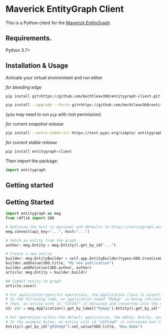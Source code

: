 # Maverick EntityGraph Client
This is a Python client for the [Maverick EntityGraph](https://github.com/bechtleav360/Maverick.EntityGraph).
## Requirements.

Python 3.7+

## Installation & Usage
Activate your virtual environment and run either

*for bleeding edge*
```sh
pip install git+https://github.com/bechtleav360/entitygraph-client.git

pip install --upgrade --force git+https://github.com/bechtleav360/entitygraph-client.git 
```
(you may need to run `pip` with root permission)

*for current snapshot release*


```sh
pip install --extra-index-url https://test.pypi.org/simple/ entitygraph-client
```

*for current stable release*
```sh
pip install entitygraph-client
```

Then import the package:
```python
import entitygraph
```


## Getting started


## Getting Started

```python
import entitygraph as meg
from rdflib import SDO

# Defining the host is optional and defaults to https://entitygraph.azurewebsites.net
meg.connect(api_key="...", host="...")

# Fetch an entity from the graph
author: meg.Entity = meg.Entity().get_by_id("...")

# Create a new entity
builder: meg.EntityBuilder = self.app.EntityBuilder(types=SDO.CreativeWork)
builder.addValue(SDO.title, "My new publication")
builder.addRelation(SDO.author, author)
article: meg.Entity = builder.build()

## Commit entity to graph
article.save()

# For application-specific operations, the Application class is essential. 
# In the following code, an application named "MyApp" is being retrieved. 
# Then, an entity with id "f3f34f" is obtained and converted into the n3 format.
n3: str = meg.Application().get_by_label("MyApp").Entity().get_by_id("f3f34f").n3()

# For operations within the default application, the Admin, Entity, and Query classes can be directly invoked.
# In the example below, an entity with id "g93h4g8" is retrieved and its "foaf.name" value is updated to "New Name".
Entity().get_by_id("g93h4g8").set_value(SDO.title, "New Name")
```